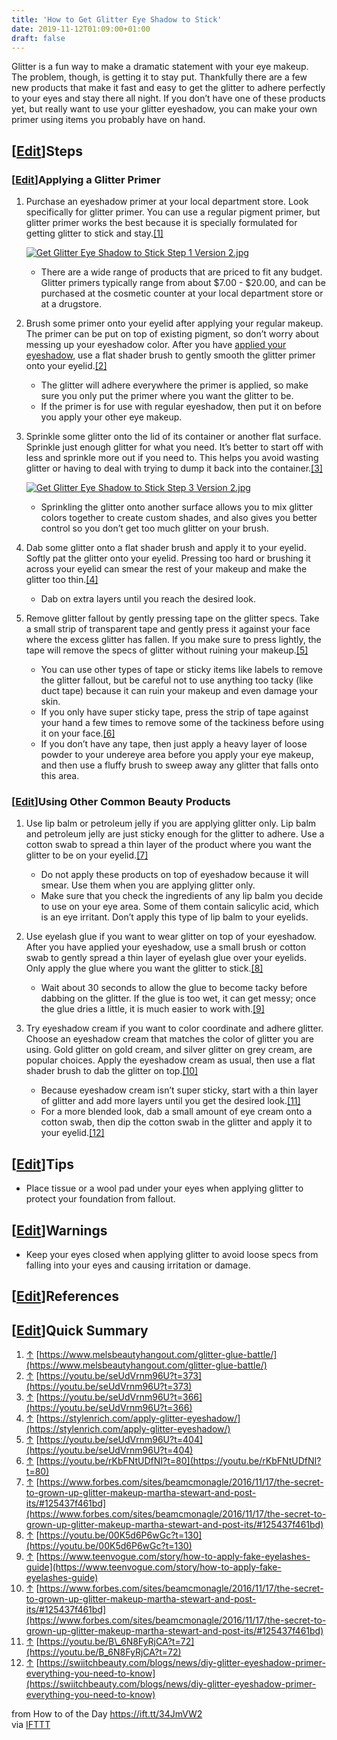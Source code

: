 ```yaml
---
title: 'How to Get Glitter Eye Shadow to Stick'
date: 2019-11-12T01:09:00+01:00
draft: false
---
```


Glitter is a fun way to make a dramatic statement with your eye makeup. The problem, though, is getting it to stay put. Thankfully there are a few new products that make it fast and easy to get the glitter to adhere perfectly to your eyes and stay there all night. If you don’t have one of these products yet, but really want to use your glitter eyeshadow, you can make your own primer using items you probably have on hand.

\[[Edit](https://www.wikihow.com/index.php?title=Get-Glitter-Eye-Shadow-to-Stick&action=edit&section=1 "Edit section: Steps")\]Steps
------------------------------------------------------------------------------------------------------------------------------------

### \[[Edit](https://www.wikihow.com/index.php?title=Get-Glitter-Eye-Shadow-to-Stick&action=edit&section=2 "Edit section: Applying a Glitter Primer")\]Applying a Glitter Primer

1.  Purchase an eyeshadow primer at your local department store. Look specifically for glitter primer. You can use a regular pigment primer, but glitter primer works the best because it is specially formulated for getting glitter to stick and stay.[\[1\]](#_note-1)  
      
    
    [![Get Glitter Eye Shadow to Stick Step 1 Version 2.jpg](https://www.wikihow.com/images/thumb/9/9a/Get-Glitter-Eye-Shadow-to-Stick-Step-1-Version-2.jpg/aid10160173-v4-728px-Get-Glitter-Eye-Shadow-to-Stick-Step-1-Version-2.jpg)](https://www.wikihow.com/Image:Get-Glitter-Eye-Shadow-to-Stick-Step-1-Version-2.jpg)
    
    *   There are a wide range of products that are priced to fit any budget. Glitter primers typically range from about $7.00 - $20.00, and can be purchased at the cosmetic counter at your local department store or at a drugstore.
2.  Brush some primer onto your eyelid after applying your regular makeup. The primer can be put on top of existing pigment, so don’t worry about messing up your eyeshadow color. After you have [applied your eyeshadow](https://www.wikihow.com/Apply-Eyeshadow "Apply Eyeshadow"), use a flat shader brush to gently smooth the glitter primer onto your eyelid.[\[2\]](#_note-2)  
      
    *   The glitter will adhere everywhere the primer is applied, so make sure you only put the primer where you want the glitter to be.
    *   If the primer is for use with regular eyeshadow, then put it on before you apply your other eye makeup.
3.  Sprinkle some glitter onto the lid of its container or another flat surface. Sprinkle just enough glitter for what you need. It’s better to start off with less and sprinkle more out if you need to. This helps you avoid wasting glitter or having to deal with trying to dump it back into the container.[\[3\]](#_note-3)  
      
    
    [![Get Glitter Eye Shadow to Stick Step 3 Version 2.jpg](https://www.wikihow.com/images/thumb/d/d8/Get-Glitter-Eye-Shadow-to-Stick-Step-3-Version-2.jpg/aid10160173-v4-728px-Get-Glitter-Eye-Shadow-to-Stick-Step-3-Version-2.jpg)](https://www.wikihow.com/Image:Get-Glitter-Eye-Shadow-to-Stick-Step-3-Version-2.jpg)
    
    *   Sprinkling the glitter onto another surface allows you to mix glitter colors together to create custom shades, and also gives you better control so you don’t get too much glitter on your brush.
4.  Dab some glitter onto a flat shader brush and apply it to your eyelid. Softly pat the glitter onto your eyelid. Pressing too hard or brushing it across your eyelid can smear the rest of your makeup and make the glitter too thin.[\[4\]](#_note-4)  
      
    *   Dab on extra layers until you reach the desired look.
5.  Remove glitter fallout by gently pressing tape on the glitter specs. Take a small strip of transparent tape and gently press it against your face where the excess glitter has fallen. If you make sure to press lightly, the tape will remove the specs of glitter without ruining your makeup.[\[5\]](#_note-5)  
      
    *   You can use other types of tape or sticky items like labels to remove the glitter fallout, but be careful not to use anything too tacky (like duct tape) because it can ruin your makeup and even damage your skin.
    *   If you only have super sticky tape, press the strip of tape against your hand a few times to remove some of the tackiness before using it on your face.[\[6\]](#_note-6)
    *   If you don’t have any tape, then just apply a heavy layer of loose powder to your undereye area before you apply your eye makeup, and then use a fluffy brush to sweep away any glitter that falls onto this area.

### \[[Edit](https://www.wikihow.com/index.php?title=Get-Glitter-Eye-Shadow-to-Stick&action=edit&section=3 "Edit section: Using Other Common Beauty Products")\]Using Other Common Beauty Products

1.  Use lip balm or petroleum jelly if you are applying glitter only. Lip balm and petroleum jelly are just sticky enough for the glitter to adhere. Use a cotton swab to spread a thin layer of the product where you want the glitter to be on your eyelid.[\[7\]](#_note-7)  
      
    *   Do not apply these products on top of eyeshadow because it will smear. Use them when you are applying glitter only.
    *   Make sure that you check the ingredients of any lip balm you decide to use on your eye area. Some of them contain salicylic acid, which is an eye irritant. Don’t apply this type of lip balm to your eyelids.
2.  Use eyelash glue if you want to wear glitter on top of your eyeshadow. After you have applied your eyeshadow, use a small brush or cotton swab to gently spread a thin layer of eyelash glue over your eyelids. Only apply the glue where you want the glitter to stick.[\[8\]](#_note-8)  
      
    *   Wait about 30 seconds to allow the glue to become tacky before dabbing on the glitter. If the glue is too wet, it can get messy; once the glue dries a little, it is much easier to work with.[\[9\]](#_note-9)
3.  Try eyeshadow cream if you want to color coordinate and adhere glitter. Choose an eyeshadow cream that matches the color of glitter you are using. Gold glitter on gold cream, and silver glitter on grey cream, are popular choices. Apply the eyeshadow cream as usual, then use a flat shader brush to dab the glitter on top.[\[10\]](#_note-10)  
      
    *   Because eyeshadow cream isn’t super sticky, start with a thin layer of glitter and add more layers until you get the desired look.[\[11\]](#_note-11)
    *   For a more blended look, dab a small amount of eye cream onto a cotton swab, then dip the cotton swab in the glitter and apply it to your eyelid.[\[12\]](#_note-12)

\[[Edit](https://www.wikihow.com/index.php?title=Get-Glitter-Eye-Shadow-to-Stick&action=edit&section=4 "Edit section: Tips")\]Tips
----------------------------------------------------------------------------------------------------------------------------------

*   Place tissue or a wool pad under your eyes when applying glitter to protect your foundation from fallout.

\[[Edit](https://www.wikihow.com/index.php?title=Get-Glitter-Eye-Shadow-to-Stick&action=edit&section=5 "Edit section: Warnings")\]Warnings
------------------------------------------------------------------------------------------------------------------------------------------

*   Keep your eyes closed when applying glitter to avoid loose specs from falling into your eyes and causing irritation or damage.

\[[Edit](https://www.wikihow.com/index.php?title=Get-Glitter-Eye-Shadow-to-Stick&action=edit&section=6 "Edit section: References")\]References
----------------------------------------------------------------------------------------------------------------------------------------------

\[[Edit](https://www.wikihow.com/index.php?title=Get-Glitter-Eye-Shadow-to-Stick&action=edit&section=7 "Edit section: Quick Summary")\]Quick Summary
----------------------------------------------------------------------------------------------------------------------------------------------------

1.  [↑](#_ref-1) [https://www.melsbeautyhangout.com/glitter-glue-battle/](https://www.melsbeautyhangout.com/glitter-glue-battle/)
2.  [↑](#_ref-2) [https://youtu.be/seUdVrnm96U?t=373](https://youtu.be/seUdVrnm96U?t=373)
3.  [↑](#_ref-3) [https://youtu.be/seUdVrnm96U?t=366](https://youtu.be/seUdVrnm96U?t=366)
4.  [↑](#_ref-4) [https://stylenrich.com/apply-glitter-eyeshadow/](https://stylenrich.com/apply-glitter-eyeshadow/)
5.  [↑](#_ref-5) [https://youtu.be/seUdVrnm96U?t=404](https://youtu.be/seUdVrnm96U?t=404)
6.  [↑](#_ref-6) [https://youtu.be/rKbFNtUDfNI?t=80](https://youtu.be/rKbFNtUDfNI?t=80)
7.  [↑](#_ref-7) [https://www.forbes.com/sites/beamcmonagle/2016/11/17/the-secret-to-grown-up-glitter-makeup-martha-stewart-and-post-its/#125437f461bd](https://www.forbes.com/sites/beamcmonagle/2016/11/17/the-secret-to-grown-up-glitter-makeup-martha-stewart-and-post-its/#125437f461bd)
8.  [↑](#_ref-8) [https://youtu.be/00K5d6P6wGc?t=130](https://youtu.be/00K5d6P6wGc?t=130)
9.  [↑](#_ref-9) [https://www.teenvogue.com/story/how-to-apply-fake-eyelashes-guide](https://www.teenvogue.com/story/how-to-apply-fake-eyelashes-guide)
10.  [↑](#_ref-10) [https://www.forbes.com/sites/beamcmonagle/2016/11/17/the-secret-to-grown-up-glitter-makeup-martha-stewart-and-post-its/#125437f461bd](https://www.forbes.com/sites/beamcmonagle/2016/11/17/the-secret-to-grown-up-glitter-makeup-martha-stewart-and-post-its/#125437f461bd)
11.  [↑](#_ref-11) [https://youtu.be/B\_6N8FyRjCA?t=72](https://youtu.be/B_6N8FyRjCA?t=72)
12.  [↑](#_ref-12) [https://swiitchbeauty.com/blogs/news/diy-glitter-eyeshadow-primer-everything-you-need-to-know](https://swiitchbeauty.com/blogs/news/diy-glitter-eyeshadow-primer-everything-you-need-to-know)

  
  
from How to of the Day https://ift.tt/34JmVW2  
via [IFTTT](https://ifttt.com/?ref=da&site=blogger)